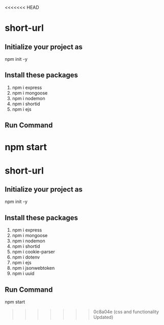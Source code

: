 <<<<<<< HEAD
# short-url

## Initialize your project as
npm init -y

## Install these packages
1. npm i express
2. npm i mongoose
3. npm i nodemon
4. npm i shortid
5. npm i ejs

## Run Command
npm start
=======
# short-url

## Initialize your project as

npm init -y

## Install these packages

1. npm i express
2. npm i mongoose
3. npm i nodemon
4. npm i shortid
5. npm i cookie-parser
6. npm i dotenv
7. npm i ejs
8. npm i jsonwebtoken
9. npm i uuid

## Run Command

npm start
>>>>>>> 0c8a04e (css and functionality Updated)
